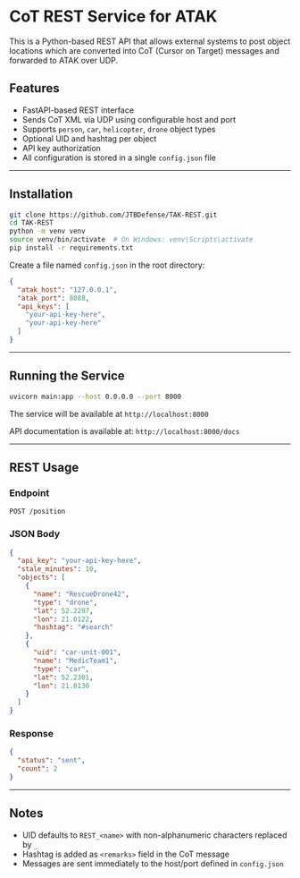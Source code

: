 # CoT REST Service for ATAK

This is a Python-based REST API that allows external systems to post object locations which are converted into CoT (Cursor on Target) messages and forwarded to ATAK over UDP.

## Features

- FastAPI-based REST interface
- Sends CoT XML via UDP using configurable host and port
- Supports `person`, `car`, `helicopter`, `drone` object types
- Optional UID and hashtag per object
- API key authorization
- All configuration is stored in a single `config.json` file

---

## Installation

```bash
git clone https://github.com/JTBDefense/TAK-REST.git
cd TAK-REST
python -m venv venv
source venv/bin/activate  # On Windows: venv\Scripts\activate
pip install -r requirements.txt
```

Create a file named `config.json` in the root directory:

```json
{
  "atak_host": "127.0.0.1",
  "atak_port": 8088,
  "api_keys": [
    "your-api-key-here",
    "your-api-key-here"
  ]
}
```

---

## Running the Service

```bash
uvicorn main:app --host 0.0.0.0 --port 8000
```

The service will be available at `http://localhost:8000`

API documentation is available at: `http://localhost:8000/docs`

---

## REST Usage

### Endpoint

`POST /position`

### JSON Body

```json
{
  "api_key": "your-api-key-here",
  "stale_minutes": 10,
  "objects": [
    {
      "name": "RescueDrone42",
      "type": "drone",
      "lat": 52.2297,
      "lon": 21.0122,
      "hashtag": "#search"
    },
    {
      "uid": "car-unit-001",
      "name": "MedicTeam1",
      "type": "car",
      "lat": 52.2301,
      "lon": 21.0130
    }
  ]
}
```

### Response

```json
{
  "status": "sent",
  "count": 2
}
```

---

## Notes

- UID defaults to `REST_<name>` with non-alphanumeric characters replaced by `_`
- Hashtag is added as `<remarks>` field in the CoT message
- Messages are sent immediately to the host/port defined in `config.json`

